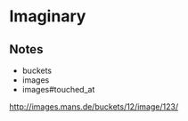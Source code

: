 # Imaginary

## Notes

- buckets
- images
- images#touched_at


http://images.mans.de/buckets/12/image/123/
